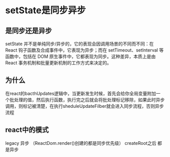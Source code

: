 # setState是同步异步
## 是同步还是异步
setState 并不是单纯同步/异步的，它的表现会因调用场景的不同而不同：在 React 钩子函数及合成事件中，它表现为异步；而在 setTimeout、setInterval 等函数中，包括在 DOM 原生事件中，它都表现为同步。这种差异，本质上是由 React 事务机制和批量更新机制的工作方式来决定的。

## 为什么
在react的bacthUpdates逻辑中，当更新发生时候，首先会给你全局变量附加一个批处理的值，然后执行函数，执行完之后就会将批处理标记移除，如果此时异步调用，则标记被清楚，在执行sheduleUpdateFilber就会进入同步流程，否则异步流程

## react中的模式
legacy 异步  （ReactDom.render()创建的都是同步优先级）
createRoot之后 都是异步